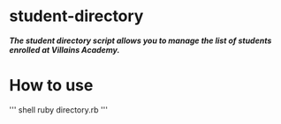 # student-directory
***The student directory script allows you to manage the list of students enrolled at Villains Academy.***
# How to use
''' shell
ruby directory.rb
'''
